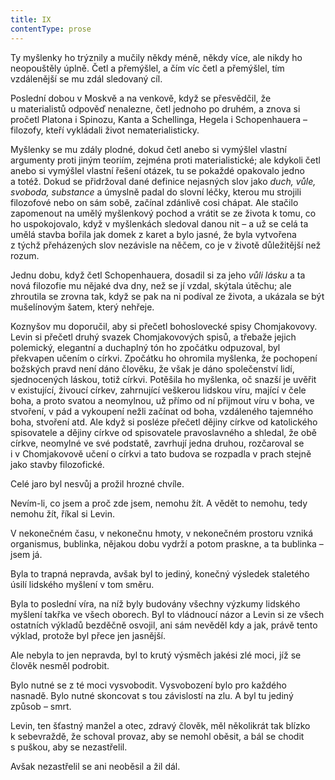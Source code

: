 ```yaml
---
title: IX
contentType: prose
---
```


Ty myšlenky ho trýznily a mučily někdy méně, někdy více, ale nikdy ho neopouštěly úplně. Četl a přemýšlel, a čím víc četl a přemýšlel, tím vzdálenější se mu zdál sledovaný cíl.

Poslední dobou v Moskvě a na venkově, když se přesvědčil, že u materialistů odpověď nenalezne, četl jednoho po druhém, a znova si pročetl Platona i Spinozu, Kanta a Schellinga, Hegela i Schopenhauera – filozofy, kteří vykládali život nematerialisticky.

Myšlenky se mu zdály plodné, dokud četl anebo si vymýšlel vlastní argumenty proti jiným teoriím, zejména proti materialistické; ale kdykoli četl anebo si vymýšlel vlastní řešení otázek, tu se pokaždé opakovalo jedno a totéž. Dokud se přidržoval dané definice nejasných slov jako _duch, vůle, svoboda, substance_ a úmyslně padal do slovní léčky, kterou mu strojili filozofové nebo on sám sobě, začínal zdánlivě cosi chápat. Ale stačilo zapomenout na umělý myšlenkový pochod a vrátit se ze života k tomu, co ho uspokojovalo, když v myšlenkách sledoval danou nit – a už se celá ta umělá stavba bořila jak domek z karet a bylo jasné, že byla vytvořena z týchž přeházených slov nezávisle na něčem, co je v životě důležitější než rozum.

Jednu dobu, když četl Schopenhauera, dosadil si za jeho _vůli lásku_ a ta nová filozofie mu nějaké dva dny, než se jí vzdal, skýtala útěchu; ale zhroutila se zrovna tak, když se pak na ni podíval ze života, a ukázala se být mušelínovým šatem, který nehřeje.

Koznyšov mu doporučil, aby si přečetl bohoslovecké spisy Chomjakovovy. Levin si přečetl druhý svazek Chomjakovových spisů, a třebaže jejich polemický, elegantní a duchaplný tón ho zpočátku odpuzoval, byl překvapen učením o církvi. Zpočátku ho ohromila myšlenka, že pochopení božských pravd není dáno člověku, že však je dáno společenství lidí, sjednocených láskou, totiž církvi. Potěšila ho myšlenka, oč snazší je uvěřit v existující, živoucí církev, zahrnující veškerou lidskou víru, mající v čele boha, a proto svatou a neomylnou, už přímo od ní přijmout víru v boha, ve stvoření, v pád a vykoupení nežli začínat od boha, vzdáleného tajemného boha, stvoření atd. Ale když si posléze přečetl dějiny církve od katolického spisovatele a dějiny církve od spisovatele pravoslavného a shledal, že obě církve, neomylné ve své podstatě, zavrhují jedna druhou, rozčaroval se i v Chomjakovově učení o církvi a tato budova se rozpadla v prach stejně jako stavby filozofické.

Celé jaro byl nesvůj a prožil hrozné chvíle.

Nevím-li, co jsem a proč zde jsem, nemohu žít. A vědět to nemohu, tedy nemohu žít, říkal si Levin.

V nekonečném času, v nekonečnu hmoty, v nekonečném prostoru vzniká organismus, bublinka, nějakou dobu vydrží a potom praskne, a ta bublinka – jsem já.

Byla to trapná nepravda, avšak byl to jediný, konečný výsledek staletého úsilí lidského myšlení v tom směru.

Byla to poslední víra, na níž byly budovány všechny výzkumy lidského myšlení takřka ve všech oborech. Byl to vládnoucí názor a Levin si ze všech ostatních výkladů bezděčně osvojil, ani sám nevěděl kdy a jak, právě tento výklad, protože byl přece jen jasnější.

Ale nebyla to jen nepravda, byl to krutý výsměch jakési zlé moci, jíž se člověk nesměl podrobit.

Bylo nutné se z té moci vysvobodit. Vysvobození bylo pro každého nasnadě. Bylo nutné skoncovat s tou závislostí na zlu. A byl tu jediný způsob – smrt.

Levin, ten šťastný manžel a otec, zdravý člověk, měl několikrát tak blízko k sebevraždě, že schoval provaz, aby se nemohl oběsit, a bál se chodit s puškou, aby se nezastřelil.

Avšak nezastřelil se ani neoběsil a žil dál.
